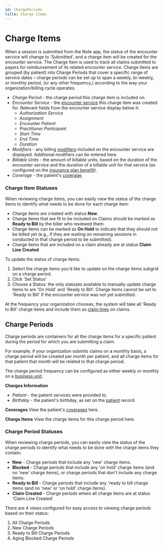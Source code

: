 ```yaml
---
id: ChargePeriods
title: Charge Items
---
```

# Charge Items

When a session is submitted from the Note app, the status of the encounter service will change to 'Submitted', and a charge item will be created for the encounter service. The Charge Item is used to track all claims submitted to payers for reimbursement of its related encounter service. Charge items are grouped (by patient) into Charge Periods that cover a specific range of service dates – charge periods can be set up to span a weekly, bi-weekly, or monthly period, (or any other frequency,) according to the way your organization/billing cycle operates. 

- *Charge Period* - the charge period this charge item is included on.
- *Encounter Service* - the [encounter service](../Scheduling/SingleEncounters.md/#encounter-services) this charge item was created for. Relevant fields from the encounter service display below it:
    - *Authorization Service*
    - *Assignment*
    - *Encounter Patient*
    - *Practitioner Participant*
    - *Start Time*
    - *End Time* 
    - *Duration*
- *Modifiers* - any billing [modifiers](../AdminSetup/FeeSchedules.md/#modifiers) included on the encounter service are displayed. Additional modifiers can be entered here.
- *Billable Units* - the amount of billable units, based on the duration of the encounter service and the duration of a billable unit for that service (as configured on the [insurance plan benefit](../AdminSetup/InsurancePlan.md/#insurance-plan-benefits)).
- *Coverage* - the patient's [coverage](../Patients/Coverages.md).

### Charge Item Statuses

When reviewing charge items, you can easily view the status of the charge items to identify what needs to be done for each charge item:

- Charge items are created with status **New**.
- Charge items that are fit to be included on Claims should be marked as **Ready to Bill** by the biller who reviewed them.
- Charge items can be marked as **On Hold** to indicate that they should not be billed yet (e.g., if they are waiting on remaining sessions in conducted in that charge period to be submitted).
- Charge items that are included on a claim already are at status **Claim Line Created**

To update the status of charge items:

1. Select the charge items you'd like to update on the charge items subgrid on a charge period.
2. Click 'Set Status'
3. Choose a Status: the only statuses available to manually update charge items to are 'On Hold' and 'Ready to Bill'. Charge items cannot be set to 'Ready to Bill' if the encounter service was not yet submitted. 

At the frequency your organization chooses, the system will take all 'Ready to Bill' charge items and include them as [claim lines](../Billing/Claims.md/#claim-lines) on claims.

## Charge Periods

Charge periods are containers for all the charge items for a specific patient during the period for which you are submitting a claim.

For example, if your organization submits claims on a monthly basis, a charge period will be created per month per patient, and all charge items for that patient that month will be related to that charge period.

The charge period frequency can be configured as either weekly or monthly on a [business unit](../AdminSetup/BusinessUnit.md).

**Charges Information**
- *Patient* - the patient services were provided to.
- *Birthday* - the patient's birthday, as set on the [patient](../Patients/Overview.md) record.

**Coverages**
View the patient's [coverages](../Patients/Coverages.md) here.

**Charge Items**
View the charge items for this charge period here.

### Charge Period Statuses
When reviewing charge periods, you can easily view the status of the charge periods to identify what needs to be done with the charge items they contain:

- **New** - Charge periods that include any 'new' charge items.
- **Blocked** - Charge periods that include any 'on hold' charge items (and no 'new' charge items), or charge periods that don't include any charge items.
- **Ready to Bill** - Charge periods that include any 'ready to bill charge items (and no 'new' or 'on hold' charge items).
- **Claim Created** - Charge periods where all charge items are at status 'Claim Line Created'.

There are 4 views configured for easy access to viewing charge periods based on their status:
1. All Charge Periods
2. New Charge Periods
3. Ready to Bill Charge Periods
4. Aging Blocked Charge Periods


